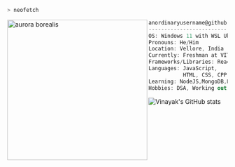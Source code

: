 ```zsh
> neofetch
```

<img align="left" src="https://i.ytimg.com/vi/N-TV_6eIDxw/hqdefault.jpg" alt="aurora borealis" width="320" /> 

```csharp
anordinaryusername@github
-------------------------
OS: Windows 11 with WSL Ubuntu version 2
Pronouns: He/Him
Location: Vellore, India
Currently: Freshman at VIT Vellore
Frameworks/Libraries: React
Languages: JavaScript,
           HTML, CSS, CPP , Python
Learning: NodeJS,MongoDB,Express, SQL, C
Hobbies: DSA, Working out, Music, Watching shows/movies/anime, Studying random stuff, travelling
```



![Vinayak's GitHub stats](https://github-readme-stats.vercel.app/api?username=Vinayak-Joshi15&show_icons=true&theme=radical)
